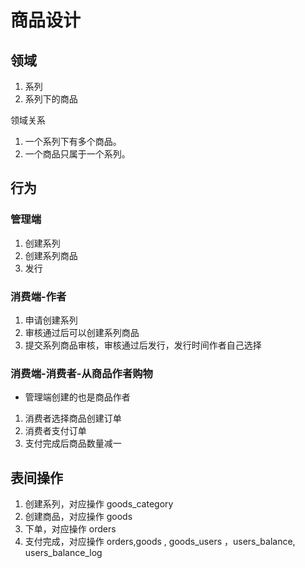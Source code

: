 # 商品设计

## 领域
1. 系列
2. 系列下的商品

领域关系
1. 一个系列下有多个商品。
2. 一个商品只属于一个系列。

## 行为

### 管理端
1. 创建系列
2. 创建系列商品
3. 发行

### 消费端-作者
1. 申请创建系列
2. 审核通过后可以创建系列商品
3. 提交系列商品审核，审核通过后发行，发行时间作者自己选择

### 消费端-消费者-从商品作者购物
- 管理端创建的也是商品作者

1. 消费者选择商品创建订单
2. 消费者支付订单
3. 支付完成后商品数量减一

## 表间操作
1. 创建系列，对应操作 goods_category
2. 创建商品，对应操作 goods
3. 下单，对应操作 orders
4. 支付完成，对应操作 orders,goods , goods_users ，users_balance, users_balance_log
